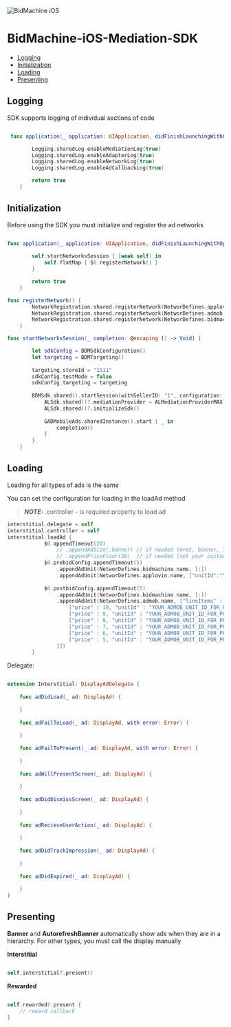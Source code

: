 ![BidMachine iOS](https://appodeal-ios.s3-us-west-1.amazonaws.com/docs/bidmachine.png)
# BidMachine-iOS-Mediation-SDK

* [Logging](#logging)
* [Initialization](#initialization)
* [Loading](#loading)
* [Presenting](#presenting)

## Logging

SDK supports logging of individual sections of code

``` swift

 func application(_ application: UIApplication, didFinishLaunchingWithOptions launchOptions: [UIApplication.LaunchOptionsKey: Any]?) -> Bool {

        Logging.sharedLog.enableMediationLog(true)
        Logging.sharedLog.enableAdapterLog(true)
        Logging.sharedLog.enableNetworkLog(true)
        Logging.sharedLog.enableAdCallbackLog(true)

        return true
    }

```

## Initialization

Before using the SDK you must initialize and register the ad networks

``` swift

func application(_ application: UIApplication, didFinishLaunchingWithOptions launchOptions: [UIApplication.LaunchOptionsKey: Any]?) -> Bool {
        
        self.startNetworksSession { [weak self] in
            self.flatMap { $0.registerNetwork() }
        }

        return true
    }

func registerNetwork() {
        NetworkRegistration.shared.registerNetwork(NetworDefines.applovin.klass, [:])
        NetworkRegistration.shared.registerNetwork(NetworDefines.admob.klass, [:])
        NetworkRegistration.shared.registerNetwork(NetworDefines.bidmachine.klass, [:])
    }

func startNetworksSession(_ completion: @escaping () -> Void) {

        let sdkConfig = BDMSdkConfiguration()
        let targeting = BDMTargeting()
        
        targeting.storeId = "1111"
        sdkConfig.testMode = false
        sdkConfig.targeting = targeting
        
        BDMSdk.shared().startSession(withSellerID: "1", configuration: sdkConfig) {
            ALSdk.shared()?.mediationProvider = ALMediationProviderMAX
            ALSdk.shared()?.initializeSdk()
            
            GADMobileAds.sharedInstance().start { _ in
                completion()
            }
        }
    }
```

## Loading

Loading for all types of ads is the same

You can set the configuration for loading in the loadAd method

> **_NOTE:_**  .controller - is required property to load ad

``` swift
interstitial.delegate = self
interstitial.controller = self
interstitial.loadAd {
            $0.appendTimeout(20) 
                // .appendAdSize(.banner) // if needed (mrec, banner, leaderboard size set)
                // .appendPriceFloor(30)  // if needed (set your custom price)
            $0.prebidConfig.appendTimeout(5)
                .appendAdUnit(NetworDefines.bidmachine.name, [:])
                .appendAdUnit(NetworDefines.applovin.name, ["unitId":"YOUR_ID"])
            
            $0.postbidConfig.appendTimeout(5)
                .appendAdUnit(NetworDefines.bidmachine.name, [:])
                .appendAdUnit(NetworDefines.admob.name, ["lineItems" : [
                    ["price" : 10, "unitId" : "YOUR_ADMOB_UNIT_ID_FOR_PRICE_10"],
                    ["price" : 9, "unitId" : "YOUR_ADMOB_UNIT_ID_FOR_PRICE_9"],
                    ["price" : 8, "unitId" : "YOUR_ADMOB_UNIT_ID_FOR_PRICE_8"],
                    ["price" : 7, "unitId" : "YOUR_ADMOB_UNIT_ID_FOR_PRICE_7"],
                    ["price" : 6, "unitId" : "YOUR_ADMOB_UNIT_ID_FOR_PRICE_6"],
                    ["price" : 5, "unitId" : "YOUR_ADMOB_UNIT_ID_FOR_PRICE_5"]
                ]])
        }

```

Delegate:

``` swift

extension Interstitial: DisplayAdDelegate {
    
    func adDidLoad(_ ad: DisplayAd) {
        
    }
    
    func adFailToLoad(_ ad: DisplayAd, with error: Error) {
        
    }
    
    func adFailToPresent(_ ad: DisplayAd, with error: Error) {
        
    }
    
    func adWillPresentScreen(_ ad: DisplayAd) {
        
    }
    
    func adDidDismissScreen(_ ad: DisplayAd) {
        
    }
    
    func adRecieveUserAction(_ ad: DisplayAd) {
        
    }
    
    func adDidTrackImpression(_ ad: DisplayAd) {
        
    }
    
    func adDidExpired(_ ad: DisplayAd) {
        
    }
}

```

## Presenting

**Banner** and **AutorefreshBanner** automatically show ads when they are in a hierarchy.
For other types, you must call the display manually

**Interstitial**

``` swift

self.interstitial?.present()

```

**Rewarded**

``` swift

self.rewarded?.present { 
	// reward callback
}

```